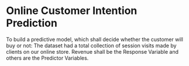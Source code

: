 # Online Customer Intention Prediction
To build a predictive model, which shall decide whether the customer will buy or not: The dataset had a total collection of session visits made by clients on our online store.  Revenue shall be the Response Variable and others are the Predictor Variables.
